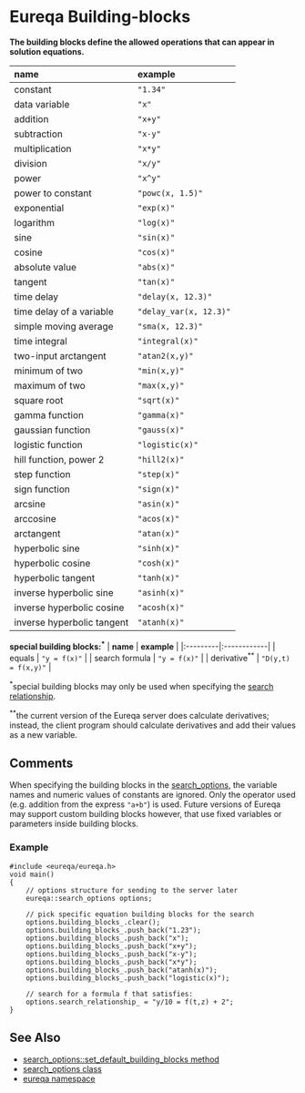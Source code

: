 # Eureqa Building-blocks #

**The building blocks define the allowed operations that can appear in solution equations.**

| **name** | **example** |
|:---------|:------------|
| constant | `"1.34"`    |
| data variable | `"x"`       |
| addition | `"x+y"`     |
| subtraction | `"x-y"`     |
| multiplication | `"x*y"`     |
| division | `"x/y"`     |
| power    | `"x^y"`     |
| power to constant | `"powc(x, 1.5)"` |
| exponential | `"exp(x)"`  |
| logarithm | `"log(x)"`  |
| sine     | `"sin(x)"`  |
| cosine   | `"cos(x)"`  |
| absolute value | `"abs(x)"`  |
| tangent  | `"tan(x)"`  |
| time delay | `"delay(x, 12.3)"` |
| time delay of a variable | `"delay_var(x, 12.3)"` |
| simple moving average | `"sma(x, 12.3)"` |
| time integral | `"integral(x)"` |
| two-input arctangent | `"atan2(x,y)"` |
| minimum of two | `"min(x,y)"` |
| maximum of two | `"max(x,y)"` |
| square root | `"sqrt(x)"` |
| gamma function | `"gamma(x)"` |
| gaussian function | `"gauss(x)"` |
| logistic function | `"logistic(x)"` |
| hill function, power 2 | `"hill2(x)"` |
| step function | `"step(x)"` |
| sign function | `"sign(x)"` |
| arcsine  | `"asin(x)"` |
| arccosine | `"acos(x)"` |
| arctangent | `"atan(x)"` |
| hyperbolic sine | `"sinh(x)"` |
| hyperbolic cosine | `"cosh(x)"` |
| hyperbolic tangent | `"tanh(x)"` |
| inverse hyperbolic sine | `"asinh(x)"` |
| inverse hyperbolic cosine | `"acosh(x)"` |
| inverse hyperbolic tangent | `"atanh(x)"` |

**special building blocks:<sup>*</sup>**
| **name** | **example** |
|:---------|:------------|
| equals   | `"y = f(x)"` |
| search formula | `"y = f(x)"` |
| derivative<sup>**</sup> | `"D(y,t) = f(x,y)"` |

<sup>*</sup>special building blocks may only be used when specifying the [search relationship](doc_search_options.md).

<sup>**</sup>the current version of the Eureqa server does calculate derivatives; instead, the client program should calculate derivatives and add their values as a new variable.

## Comments ##
When specifying the building blocks in the [search\_options](doc_search_options.md), the variable names and numeric values of constants are ignored. Only the operator used (e.g. addition from the express `"a+b"`) is used. Future versions of Eureqa may support custom building blocks however, that use fixed variables or parameters inside building blocks.

### Example ###
```
#include <eureqa/eureqa.h>
void main()
{
    // options structure for sending to the server later
    eureqa::search_options options;
    
    // pick specific equation building blocks for the search
    options.building_blocks_.clear();
    options.building_blocks_.push_back("1.23");
    options.building_blocks_.push_back("x");
    options.building_blocks_.push_back("x+y");
    options.building_blocks_.push_back("x-y");
    options.building_blocks_.push_back("x*y");
    options.building_blocks_.push_back("atanh(x)");
    options.building_blocks_.push_back("logistic(x)");
    
    // search for a formula f that satisfies:
    options.search_relationship_ = "y/10 = f(t,z) + 2";
}
```

## See Also ##
  * [search\_options::set\_default\_building\_blocks method](doc_search_options_set_default_building_blocks.md)
  * [search\_options class](doc_search_options.md)
  * [eureqa namespace](doc_intro.md)